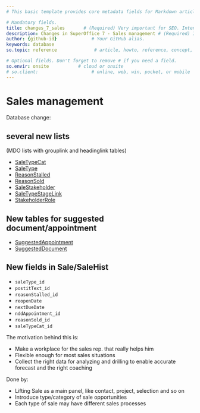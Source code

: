 ```yaml
---
# This basic template provides core metadata fields for Markdown articles on docs.superoffice.com.

# Mandatory fields.
title: changes_7_sales       # (Required) Very important for SEO. Intent in a unique string of 43-59 chars including spaces.
description: Changes in SuperOffice 7 - Sales management # (Required) Important for SEO. Recommended character length is 115-145 characters including spaces.
author: {github-id}             # Your GitHub alias.
keywords: database
so.topic: reference              # article, howto, reference, concept, guide

# Optional fields. Don't forget to remove # if you need a field.
so.envir: onsite           # cloud or onsite
# so.client:                    # online, web, win, pocket, or mobile
---
```


# Sales management

Database change:

## several new lists

(MDO lists with grouplink and headinglink tables)

* [SaleTypeCat][1]
* [SaleType][2]
* [ReasonStalled][3]
* [ReasonSold][4]
* [SaleStakeholder][5]
* [SaleTypeStageLink][6]
* [StakeholderRole][7]

## New tables for suggested document/appointment

* [SuggestedAppointment][8]
* [SuggestedDocument][9]

## New fields in Sale/SaleHist

* `saleType_id`
* `postitText_id`
* `reasonStalled_id`
* `reopenDate`
* `nextDueDate`
* `nddAppointment_id`
* `reasonSold_id`
* `saleTypeCat_id`

The motivation behind this is:

* Make a workplace for the sales rep. that really helps him
* Flexible enough for most sales situations
* Collect the right data for analyzing and drilling to enable accurate forecast and the right coaching

Done by:

* Lifting Sale as a main panel, like contact, project, selection and so on
* Introduce type/category of sale opportunities
* Each type of sale may have different sales processes

<!-- Referenced links -->
[1]: ../../tables/saletypecat.md
[2]: ../../tables/saletype.md
[3]: ../../tables/reasonstalled.md
[4]: ../../tables/reasonsold.md
[5]: ../../tables/salestakeholder.md
[6]: ../../tables/saletypestagelink.md
[7]: ../../tables/stakeholderrole.md
[8]: ../../tables/suggestedappointment.md
[9]: ../../tables/suggesteddocument.md
